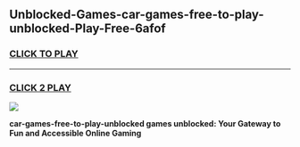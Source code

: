 
## Unblocked-Games-car-games-free-to-play-unblocked-Play-Free-6afof
<h3>
<a href="https://premium76.site?title=car-games-free-to-play-unblocked&ref=18A1">CLICK TO PLAY</a></h3>
<hr>

<h3>
<a href="https://premium76.site?title=car-games-free-to-play-unblocked&ref=18A1">CLICK 2 PLAY</a>
  
</h3>

<a href="https://premium76.site?title=car-games-free-to-play-unblocked&ref=18A1"><img src="https://clearcache.store/games.png"></a>


**car-games-free-to-play-unblocked games unblocked: Your Gateway to Fun and Accessible Online Gaming**
